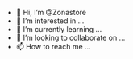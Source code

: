 - 👋 Hi, I’m @Zonastore
- 👀 I’m interested in ...
- 🌱 I’m currently learning ...
- 💞️ I’m looking to collaborate on ...
- 📫 How to reach me ...

<!---
Zonastore/Zonastore is a ✨ special ✨ repository because its `README.md` (this file) appears on your GitHub profile.
You can click the Preview link to take a look at your changes.
--->
